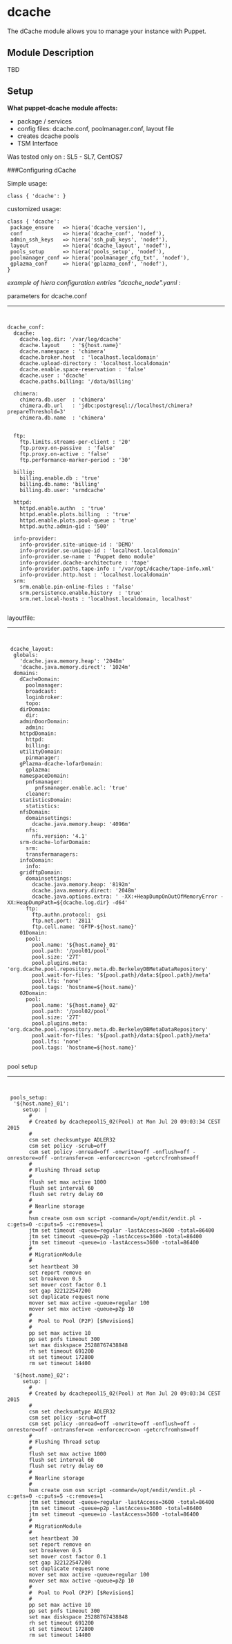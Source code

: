 # dcache #


The dCache module allows you to manage your instance with Puppet.

Module Description
-------------------

TBD

Setup
-----

**What puppet-dcache module affects:**

* package / services
* config files:  dcache.conf, poolmanager.conf, layout file
* creates dcache pools
* TSM Interface

Was tested only on : SL5 - SL7, CentOS7


###Configuring dCache

Simple usage: 

    class { 'dcache': }
  
customized usage:

    class { 'dcache':
     package_ensure   => hiera('dcache_version'),
     conf             => hiera('dcache_conf', 'nodef'),
     admin_ssh_keys   => hiera('ssh_pub_keys', 'nodef'),
     layout           => hiera('dcache_layout', 'nodef'),
     pools_setup      => hiera('pools_setup', 'nodef'),
     poolmanager_conf => hiera('poolmanager_cfg_txt', 'nodef'),
     gplazma_conf     => hiera('gplazma_conf', 'nodef'),
    }
 
 
*example of hiera configuration entries "_dcache_node_".yaml :* 

 parameters for dcache.conf
***
<pre><code>

dcache_conf:
  dcache: 
    dcache.log.dir: '/var/log/dcache'
    dcache.layout    : '${host.name}'
    dcache.namespace : 'chimera'
    dcache.broker.host  : 'localhost.localdomain'
    dcache.upload-directory : 'localhost.localdomain'
    dcache.enable.space-reservation : 'false'
    dcache.user : 'dcache'
    dcache.paths.billing: '/data/billing'
    
  chimera:
    chimera.db.user  : 'chimera'
    chimera.db.url   : 'jdbc:postgresql://localhost/chimera?prepareThreshold=3'
    chimera.db.name  : 'chimera'


  ftp:
    ftp.limits.streams-per-client : '20'
    ftp.proxy.on-passive  : 'false'
    ftp.proxy.on-active : 'false'
    ftp.performance-marker-period : '30'
  
  billig:
    billing.enable.db : 'true'
    billing.db.name: 'billing'
    billing.db.user: 'srmdcache'

  httpd:
    httpd.enable.authn  : 'true'
    httpd.enable.plots.billing  : 'true'
    httpd.enable.plots.pool-queue : 'true'
    httpd.authz.admin-gid : '500'

  info-provider:
    info-provider.site-unique-id : 'DEMO'
    info-provider.se-unique-id : 'localhost.localdomain'
    info-provider.se-name : 'Puppet demo module'
    info-provider.dcache-architecture : 'tape'
    info-provider.paths.tape-info : '/var/opt/dcache/tape-info.xml'
    info-provider.http.host : 'localhost.localdomain'
  srm:
    srm.enable.pin-online-files : 'false'
    srm.persistence.enable.history  : 'true'
    srm.net.local-hosts : 'localhost.localdomain, localhost'

</code></pre> 

 layoutfile: 
***
<pre><code>

 dcache_layout:
  globals: 
    'dcache.java.memory.heap': '2048m'
    'dcache.java.memory.direct': '1024m'
  domains:
    dCacheDomain:
      poolmanager: 
      broadcast:  
      loginbroker: 
      topo: 
    dirDomain:
      dir:
    adminDoorDomain:
      admin:
    httpdDomain:
      httpd:
      billing:
    utilityDomain:
      pinmanager:
    gPlazma-dcache-lofarDomain:
      gplazma:
    namespaceDomain:
      pnfsmanager: 
         pnfsmanager.enable.acl: 'true'
      cleaner:
    statisticsDomain:
      statistics:
    nfsDomain:
      domainsettings: 
        dcache.java.memory.heap: '4096m'
      nfs:
        nfs.version: '4.1'
    srm-dcache-lofarDomain:
      srm:
      transfermanagers:
    infoDomain:
      info:
    gridftpDomain:
      domainsettings:
        dcache.java.memory.heap: '8192m'
        dcache.java.memory.direct: '2048m'
        dcache.java.options.extra: ' -XX:+HeapDumpOnOutOfMemoryError -XX:HeapDumpPath=${dcache.log.dir} -d64'
      ftp:
        ftp.authn.protocol:  gsi
        ftp.net.port: '2811'
        ftp.cell.name: 'GFTP-${host.name}'
    01Domain: 
      pool:
        pool.name: '${host.name}_01'
        pool.path: '/pool01/pool'
        pool.size: '27T'
        pool.plugins.meta: 'org.dcache.pool.repository.meta.db.BerkeleyDBMetaDataRepository'
        pool.wait-for-files: '${pool.path}/data:${pool.path}/meta'
        pool.lfs: 'none'
        pool.tags: 'hostname=${host.name}'
    02Domain: 
      pool:
        pool.name: '${host.name}_02'
        pool.path: '/pool02/pool'
        pool.size: '27T'
        pool.plugins.meta: 'org.dcache.pool.repository.meta.db.BerkeleyDBMetaDataRepository'
        pool.wait-for-files: '${pool.path}/data:${pool.path}/meta'
        pool.lfs: 'none'
        pool.tags: 'hostname=${host.name}'

</code></pre>

pool setup 
***

<pre><code>

 pools_setup:
  '${host.name}_01':
     setup: |
       #
       # Created by dcachepool15_02(Pool) at Mon Jul 20 09:03:34 CEST 2015
       #
       csm set checksumtype ADLER32
       csm set policy -scrub=off
       csm set policy -onread=off -onwrite=off -onflush=off -onrestore=off -ontransfer=on -enforcecrc=on -getcrcfromhsm=off
       #
       # Flushing Thread setup
       #
       flush set max active 1000
       flush set interval 60
       flush set retry delay 60
       #
       # Nearline storage
       #
       hsm create osm osm script -command=/opt/endit/endit.pl -c:gets=0 -c:puts=5 -c:removes=1
       jtm set timeout -queue=regular -lastAccess=3600 -total=86400
       jtm set timeout -queue=p2p -lastAccess=3600 -total=86400
       jtm set timeout -queue=io -lastAccess=3600 -total=86400
       #
       # MigrationModule
       #
       set heartbeat 30
       set report remove on
       set breakeven 0.5
       set mover cost factor 0.1
       set gap 322122547200
       set duplicate request none
       mover set max active -queue=regular 100
       mover set max active -queue=p2p 10
       #
       #  Pool to Pool (P2P) [$Revision$]
       #
       pp set max active 10
       pp set pnfs timeout 300
       set max diskspace 25288767438848
       rh set timeout 691200
       st set timeout 172800
       rm set timeout 14400

  '${host.name}_02':
     setup: |
       #
       # Created by dcachepool15_02(Pool) at Mon Jul 20 09:03:34 CEST 2015
       #
       csm set checksumtype ADLER32
       csm set policy -scrub=off
       csm set policy -onread=off -onwrite=off -onflush=off -onrestore=off -ontransfer=on -enforcecrc=on -getcrcfromhsm=off
       #
       # Flushing Thread setup
       #
       flush set max active 1000
       flush set interval 60
       flush set retry delay 60
       #
       # Nearline storage
       #
       hsm create osm osm script -command=/opt/endit/endit.pl -c:gets=0 -c:puts=5 -c:removes=1
       jtm set timeout -queue=regular -lastAccess=3600 -total=86400
       jtm set timeout -queue=p2p -lastAccess=3600 -total=86400
       jtm set timeout -queue=io -lastAccess=3600 -total=86400
       #
       # MigrationModule
       #
       set heartbeat 30
       set report remove on
       set breakeven 0.5
       set mover cost factor 0.1
       set gap 322122547200
       set duplicate request none
       mover set max active -queue=regular 100
       mover set max active -queue=p2p 10
       #
       #  Pool to Pool (P2P) [$Revision$]
       #
       pp set max active 10
       pp set pnfs timeout 300
       set max diskspace 25288767438848
       rh set timeout 691200
       st set timeout 172800
       rm set timeout 14400

</code></pre>
 
 
 
